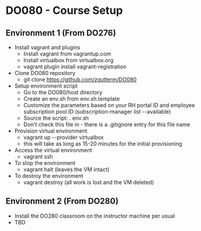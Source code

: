 # DO080 - Course Setup

## Environment 1 (From DO276)

* Install vagrant and plugins
  * Install vagrant from vagrantup.com
  * Install virtualbox from virtualbox.org
  * vagrant plugin install vagrant-registration
* Clone DO080 repository
  * git clone https://github.com/zgutterm/DO080
* Setup environment script
  * Go to the DO080/host directory
  * Create an env.sh from env.sh.template
  * Customize the parameters based on your RH portal ID and employee subscription pool ID (subscription-manager list --available)
  * Source the script: . env.sh
  * Don't check this file in - there is a .gitignore entry for this file name
* Provision virtual environment 
  * vagrant up --provider virtualbox
  * this will take as long as 15-20 minutes for the initial provisioning
* Access the virtual environment
  * vagrant ssh
* To stop the environment
  * vagrant halt (leaves the VM intact)
* To destroy the environment
  * vagrant destroy (all work is lost and the VM deleted)

## Environment 2 (From DO280)

* Install the DO280 classroom on the instructor machine per usual
* TBD
